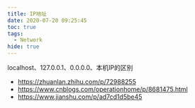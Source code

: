 ```yaml
---
title: IP地址
date: 2020-07-20 09:25:45
toc: true
tags:
  - Network
hide: true
---
```


localhost、127.0.0.1、0.0.0.0、本机IP的区别
- https://zhuanlan.zhihu.com/p/72988255
- https://www.cnblogs.com/operationhome/p/8681475.html
- https://www.jianshu.com/p/ad7cd1d5be45

